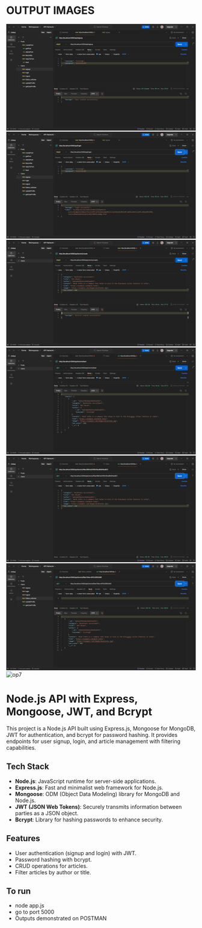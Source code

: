 # OUTPUT IMAGES
![op1](1.png)
![op2](2.png)
![op3](3.png)
![op4](4.png)
![op5](5.png)
![op6](6.png)
![op7](7.png)

# Node.js API with Express, Mongoose, JWT, and Bcrypt

This project is a Node.js API built using Express.js, Mongoose for MongoDB, JWT for authentication, and bcrypt for password hashing. It provides endpoints for user signup, login, and article management with filtering capabilities.

## Tech Stack

- **Node.js**: JavaScript runtime for server-side applications.
- **Express.js**: Fast and minimalist web framework for Node.js.
- **Mongoose**: ODM (Object Data Modeling) library for MongoDB and Node.js.
- **JWT (JSON Web Tokens)**: Securely transmits information between parties as a JSON object.
- **Bcrypt**: Library for hashing passwords to enhance security.

## Features

- User authentication (signup and login) with JWT.
- Password hashing with bcrypt.
- CRUD operations for articles.
- Filter articles by author or title.

## To run
- node app.js
- go to port 5000
- Outputs demonstrated on POSTMAN
